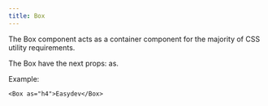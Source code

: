 ```yaml
---
title: Box
---
```


The Box component acts as a container component for the majority of CSS utility requirements.

The Box have the next props: as.

Example:

```tsx
<Box as="h4">Easydev</Box>
```
